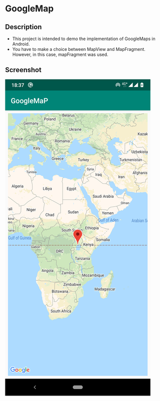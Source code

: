 # GoogleMap

## Description
- This project is intended to demo the implementation of GoogleMaps in Android.
- You have to make a choice between MapView and MapFragment. However, in this case, mapFragment was used.

## Screenshot
![Google Map](/images/mapFrag.png)
